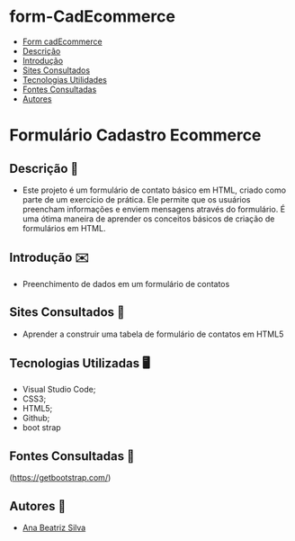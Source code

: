 # form-CadEcommerce
* [Form cadEcommerce](#form-cadEcommerce)
* [Descrição](#descrição)
* [Introdução](#introdução)
* [Sites Consultados](#sites-consultadoss)
* [Tecnologias Utilidades](#tecnologias-utilizadas)
* [Fontes Consultadas](#fontes-consultadas)
* [Autores](#autores)
 
# Formulário Cadastro Ecommerce
 
## Descrição 📖
- Este projeto é um formulário de contato básico em HTML, criado como parte de um exercício de prática. Ele permite que os usuários preencham informações e enviem mensagens através do formulário. É uma ótima maneira de aprender os conceitos básicos de criação de formulários em HTML.
 
## Introdução ✉️
- Preenchimento de dados em um formulário de contatos
 
## Sites Consultados 🧠
- Aprender a construir uma tabela de formulário de contatos em HTML5
 
## Tecnologias Utilizadas 🖥️  
- Visual Studio Code;
- CSS3;
- HTML5;
- Github;
- boot strap
 
## Fontes Consultadas 🔗
 (https://getbootstrap.com/)
## Autores 👥
- [Ana Beatriz Silva](https://github.com/biasantorii)
